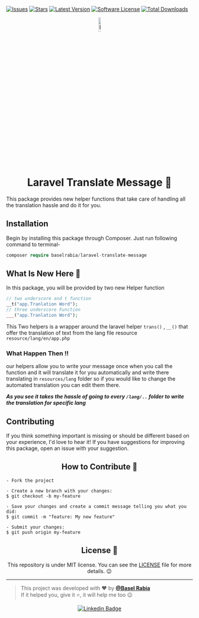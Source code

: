 
[![Issues](https://img.shields.io/github/issues/baselrabia/laravel-translate-message.svg?style=flat-square)](https://github.com/baselrabia/laravel-translate-message/issues)
[![Stars](https://img.shields.io/github/stars/baselrabia/laravel-translate-message.svg?style=flat-square)](https://github.com/baselrabia/laravel-translate-message/stargazers)
[![Latest Version](https://img.shields.io/github/tag/baselrabia/laravel-translate-message.svg?style=flat-square&label=release)](https://github.com/baselrabia/laravel-translate-message/tags)
[![Software License](https://img.shields.io/github/license/baselrabia/laravel-translate-message.svg?style=flat-square)](LICENSE)
[![Total Downloads](https://img.shields.io/packagist/dt/baselrabia/laravel-translate-message.svg?style=flat-square)](https://packagist.org/packages/baselrabia/laravel-translate-message)

 
<p align="center">
      <img src="https://user-images.githubusercontent.com/59374587/95769432-3c361a00-0c8e-11eb-8ce7-9ee9a66f32af.png" width="10%" alt="Happy Logo"/>
</p>

<h1 align="center">Laravel Translate Message 🥳</h1>


This package provides new helper functions that take care of handling all the translation hassle and do it for you.


## Installation
Begin by installing this package through Composer. Just run following command to terminal-

```php
composer require baselrabia/laravel-translate-message
```
 
## What Is New Here 🤔

In this package, you will be provided by two new Helper function 

```php
// two underscore and t function 
__t("app.Tranlation Word");
// three underscore Function 
___("app.Tranlation Word");
```
This Two helpers is a wrapper around the laravel helper `trans()` , `__()` that offer the translation of text from the lang file resource `resource/lang/en/app.php` </br>
### What Happen Then !!
our helpers allow you to write your message once when you call the function and it will translate it for you automatically and write there translating in `resources/lang` folder so if you would like to change the automated translation you can edit them there. </br>


***As you see it takes the hassle of going to every `/lang/..` folder to write the translation for specific lang***


## Contributing
If you think something important is missing or should be different based on your experience, I'd love to hear it!  If you have suggestions for improving this package, open an issue with your suggestion.

 


<h2 align="center">How to Contribute 💪</h2>

   ```
   - Fork the project 

   - Create a new branch with your changes:
   $ git checkout -b my-feature

   - Save your changes and create a commit message telling you what you did:
   $ git commit -m "feature: My new feature"

   - Submit your changes:
   $ git push origin my-feature
   ```


<h2 align="center">License 📝</h2>

<p align="center">
   This repository is under MIT license. You can see the <a href="https://github.com/baselrabia/laravel-translate-message/blob/master/LICENSE.TXT">LICENSE</a> file for more details. 😉
</p>

---

 
   >This project was developed with ❤️ by **[@Basel Rabia](https://www.linkedin.com/in/baselrabia/)** <br> 
   If it helped you, give it ⭐, it will help me too 😉 

 

   <div align="center">

   [![Linkedin Badge](https://img.shields.io/badge/-Basel%20Rabia-292929?style=flat-square&logo=Linkedin&logoColor=white&link=https://www.linkedin.com/in/baselrabia/)](https://www.linkedin.com/in/baselrabia/)

   </div>
   
